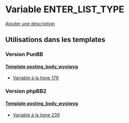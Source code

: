 # Variable ENTER_LIST_TYPE
[Ajouter une description](https://fa-tvars.appspot.com/var/ENTER_LIST_TYPE)

## Utilisations dans les templates

### Version PunBB

#### [Template posting_body_wysiwyg](punbb/posting_body_wysiwyg.md#readme)
* [Variable &agrave; la ligne 179](../punbb/posting_body_wysiwyg.tpl#L179)

### Version phpBB2

#### [Template posting_body_wysiwyg](subsilver/posting_body_wysiwyg.md#readme)
* [Variable &agrave; la ligne 239](../subsilver/posting_body_wysiwyg.tpl#L239)